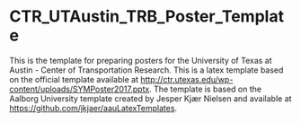 # CTR_UTAustin_TRB_Poster_Template
This is the template for preparing posters for the University of Texas at Austin - Center of Transportation Research. This is a latex template based on the official template available at http://ctr.utexas.edu/wp-content/uploads/SYMPoster2017.pptx. The template is based on the Aalborg University template created by Jesper Kjær Nielsen and available at https://github.com/jkjaer/aauLatexTemplates.
